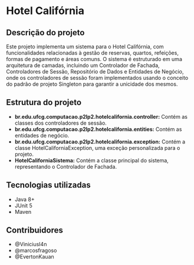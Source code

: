 # Hotel Califórnia
## Descrição do projeto
Este projeto implementa um sistema para o Hotel Califórnia, com funcionalidades relacionadas à gestão de reservas, quartos, refeições, formas de pagamento e áreas comuns. O sistema é estruturado em uma arquitetura de camadas, incluindo um Controlador de Fachada, Controladores de Sessão, Repositório de Dados e Entidades de Negócio, onde os controladores de sessão foram implementados usando o conceito do padrão de projeto Singleton para garantir a unicidade dos mesmos.
## Estrutura do projeto
* **br.edu.ufcg.computacao.p2lp2.hotelcalifornia.controller:** Contém as classes dos controladores de sessão.
* **br.edu.ufcg.computacao.p2lp2.hotelcalifornia.entities:** Contém as entidades de negócio.
* **br.edu.ufcg.computacao.p2lp2.hotelcalifornia.exception:** Contém a classe HotelCaliforniaException, uma exceção personalizada para o projeto.
* **HotelCaliforniaSistema:** Contém a classe principal do sistema, representando o Controlador de Fachada.
## Tecnologias utilizadas
* Java 8+
* JUnit 5
* Maven
## Contribuidores
* @ViniciusI4n
* @marcosfragoso
* @EvertonKauan
